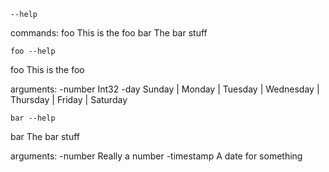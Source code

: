 ```
--help
```

commands:
  foo              This is the foo
  bar              The bar stuff


```
foo --help
```

foo                This is the foo

arguments:
  -number          Int32
  -day             Sunday | Monday | Tuesday | Wednesday | Thursday | Friday | Saturday


```
bar --help
```

bar                The bar stuff

arguments:
  -number          Really a number
  -timestamp       A date for something


